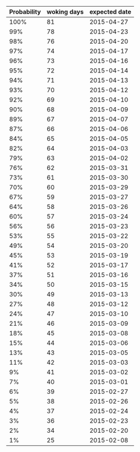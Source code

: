 | Probability | woking days | expected date | 
| --- | --- | --- | 
| 100% | 81 | 2015-04-27 | 
| 99% | 78 | 2015-04-23 | 
| 98% | 76 | 2015-04-20 | 
| 97% | 74 | 2015-04-17 | 
| 96% | 73 | 2015-04-16 | 
| 95% | 72 | 2015-04-14 | 
| 94% | 71 | 2015-04-13 | 
| 93% | 70 | 2015-04-12 | 
| 92% | 69 | 2015-04-10 | 
| 90% | 68 | 2015-04-09 | 
| 89% | 67 | 2015-04-07 | 
| 87% | 66 | 2015-04-06 | 
| 84% | 65 | 2015-04-05 | 
| 82% | 64 | 2015-04-03 | 
| 79% | 63 | 2015-04-02 | 
| 76% | 62 | 2015-03-31 | 
| 73% | 61 | 2015-03-30 | 
| 70% | 60 | 2015-03-29 | 
| 67% | 59 | 2015-03-27 | 
| 64% | 58 | 2015-03-26 | 
| 60% | 57 | 2015-03-24 | 
| 56% | 56 | 2015-03-23 | 
| 53% | 55 | 2015-03-22 | 
| 49% | 54 | 2015-03-20 | 
| 45% | 53 | 2015-03-19 | 
| 41% | 52 | 2015-03-17 | 
| 37% | 51 | 2015-03-16 | 
| 34% | 50 | 2015-03-15 | 
| 30% | 49 | 2015-03-13 | 
| 27% | 48 | 2015-03-12 | 
| 24% | 47 | 2015-03-10 | 
| 21% | 46 | 2015-03-09 | 
| 18% | 45 | 2015-03-08 | 
| 15% | 44 | 2015-03-06 | 
| 13% | 43 | 2015-03-05 | 
| 11% | 42 | 2015-03-03 | 
| 9% | 41 | 2015-03-02 | 
| 7% | 40 | 2015-03-01 | 
| 6% | 39 | 2015-02-27 | 
| 5% | 38 | 2015-02-26 | 
| 4% | 37 | 2015-02-24 | 
| 3% | 36 | 2015-02-23 | 
| 2% | 34 | 2015-02-20 | 
| 1% | 25 | 2015-02-08 | 
